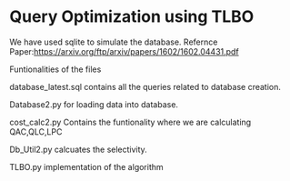 # Query Optimization using TLBO
We have used sqlite to simulate the database.
Refernce Paper:https://arxiv.org/ftp/arxiv/papers/1602/1602.04431.pdf

Funtionalities of the files

database_latest.sql contains all the queries related to database creation.

Database2.py for loading data into database.

cost_calc2.py Contains the funtionality where we are calculating QAC,QLC,LPC

Db_Util2.py calcuates the selectivity.

TLBO.py implementation of the algorithm